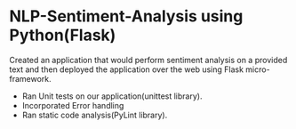# NLP-Sentiment-Analysis using Python(Flask)

Created an application that would perform sentiment analysis on a provided text and then deployed the application over the web using Flask micro-framework.

- Ran Unit tests on our application(unittest library).
- Incorporated Error handling
- Ran static code analysis(PyLint library).
